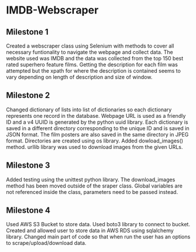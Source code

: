 # IMDB-Webscraper

## Milestone 1

Created a webscraper class using Selenium with methods to cover all necessary funtionality to navigate the webpage and collect data. The website used was IMDB and the data was collected from the top 150 best rated superhero feature films. Getting the description for each film was attempted but the xpath for where the description is contained seems to vary depending on length of description and size of window.

## Milestone 2

Changed dictionary of lists into list of dictionaries so each dictionary represents one record in the database. Webpage URL is used as a friendly ID and a v4 UUID is generated by the python uuid library. Each dictionary is saved in a different directory corresponding to the unique ID and is saved in JSON format. The film posters are also saved in the same directory in JPEG format. Directories are created using os library. Added dowload_images() method. urllib library was used to download images from the given URLs.

## Milestone 3

Added testing using the unittest python library. The download_images method has been moved outside of the sraper class. Global variables are not referenced inside the class, parameters need to be passed instead.

## Milestone 4

Used AWS S3 Bucket to store data. Used boto3 library to connect to bucket. Created and allowed user to store data in AWS RDS using sqlalchemy library. Changed main part of code so that when run the user has an options to scrape/upload/download data.
